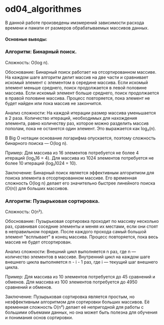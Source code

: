 # od04_algorithmes
В данной работе произведены имзмерений зависимости расхода времени и памати от размеров обрабатываемых массивов данных.
#### Основные выводы:
### Алгоритм: Бинарный поиск.
Сложность: O(log n).

Обоснование:
Бинарный поиск работает на отсортированном массиве.
На каждом шаге алгоритм делит массив на две части и сравнивает искомый элемент с элементом в середине массива.
Если искомый элемент меньше среднего, поиск продолжается в левой половине массива.
Если искомый элемент больше среднего, поиск продолжается в правой половине массива.
Процесс повторяется, пока элемент не будет найден или пока массив не закончится.

Анализ сложности:
На каждой итерации размер массива уменьшается в 2 раза.
Количество итераций, необходимых для нахождения элемента, равно количеству раз, которое можно разделить массив пополам, пока не останется один элемент.
Это выражается как log₂(n).

В Big O нотации основание логарифма опускается, поэтому сложность бинарного поиска — O(log n).

Пример:
Для массива из 16 элементов потребуется не более 4 итераций (log₂16 = 4).
Для массива из 1024 элементов потребуется не более 10 итераций (log₂1024 = 10).

Заключение:
Бинарный поиск является эффективным алгоритмом для поиска элемента в отсортированном массиве. Его временная сложность O(log n) делает его значительно быстрее линейного поиска (O(n)) для больших массивов.


### Алгоритм: Пузырьковая сортировка.
Сложность: O(n²).

Обоснование:
Пузырьковая сортировка проходит по массиву несколько раз, сравнивая соседние элементы и меняя их местами, если они стоят в неправильном порядке.
После каждого прохода самый большой элемент "всплывает" в конец массива.
Процесс повторяется, пока весь массив не будет отсортирован.

Анализ сложности:
Внешний цикл выполняется n раз, где n — количество элементов в массиве.
Внутренний цикл на каждом шаге внешнего цикла выполняется n - i - 1 раз, где i — текущий шаг внешнего цикла.

Пример:
Для массива из 10 элементов потребуется до 45 сравнений и обменов.
Для массива из 100 элементов потребуется до 4950 сравнений и обменов.

Заключение:
Пузырьковая сортировка является простым, но неэффективным алгоритмом для сортировки больших массивов. Её временная сложность O(n²) делает её непригодной для работы с большими объемами данных, но она может быть полезна для обучения и понимания основ сортировки.